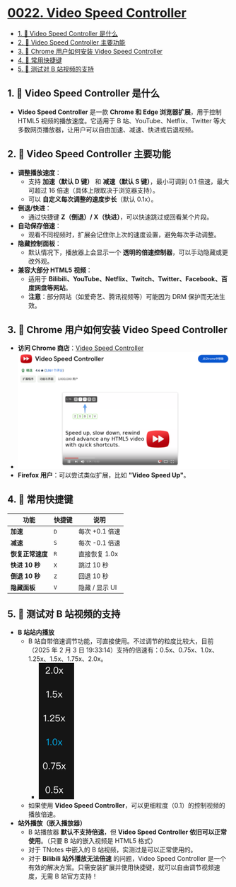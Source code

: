 # [0022. Video Speed Controller](https://github.com/Tdahuyou/pc/tree/main/0022.%20Video%20Speed%20Controller)

<!-- region:toc -->
- [1. 📒 Video Speed Controller 是什么](#1--video-speed-controller-是什么)
- [2. 📒 Video Speed Controller 主要功能](#2--video-speed-controller-主要功能)
- [3. 📒 Chrome 用户如何安装 Video Speed Controller](#3--chrome-用户如何安装-video-speed-controller)
- [4. 📒 常用快捷键](#4--常用快捷键)
- [5. 📒 测试对 B 站视频的支持](#5--测试对-b-站视频的支持)
<!-- endregion:toc -->

## 1. 📒 Video Speed Controller 是什么

- **Video Speed Controller** 是一款 **Chrome 和 Edge 浏览器扩展**，用于控制 HTML5 视频的播放速度。它适用于 B 站、YouTube、Netflix、Twitter 等大多数网页播放器，让用户可以自由加速、减速、快进或后退视频。

## 2. 📒 Video Speed Controller 主要功能

- **调整播放速度**：
  - 支持 **加速（默认 D 键）** 和 **减速（默认 S 键）**，最小可调到 0.1 倍速，最大可超过 16 倍速（具体上限取决于浏览器支持）。
  - 可以 **自定义每次调整的速度步长**（默认 0.1x）。
- **倒退/快进**：
  - 通过快捷键 **Z（倒退）/ X（快进）**，可以快速跳过或回看某个片段。
- **自动保存倍速**：
  - 观看不同视频时，扩展会记住你上次的速度设置，避免每次手动调整。
- **隐藏控制面板**：
  - 默认情况下，播放器上会显示一个 **透明的倍速控制器**，可以手动隐藏或更改外观。
- **兼容大部分 HTML5 视频**：
  - 适用于 **Bilibili、YouTube、Netflix、Twitch、Twitter、Facebook、百度网盘等网站**。
  - **注意**：部分网站（如爱奇艺、腾讯视频等）可能因为 DRM 保护而无法生效。

## 3. 📒 Chrome 用户如何安装 Video Speed Controller

- **访问 Chrome 商店**：[Video Speed Controller](https://chrome.google.com/webstore/detail/video-speed-controller/nffaoalbilbmmfgbnbgppjihopabppdk)
- ![](assets/2025-02-03-19-45-27.png)
- **Firefox 用户**：可以尝试类似扩展，比如 **"Video Speed Up"**。

## 4. 📒 常用快捷键

| 功能            | 快捷键  | 说明 |
|---------------|--------|-----|
| **加速**      | `D`    | 每次 +0.1 倍速 |
| **减速**      | `S`    | 每次 -0.1 倍速 |
| **恢复正常速度** | `R`    | 直接恢复 1.0x |
| **快进 10 秒** | `X`    | 跳过 10 秒 |
| **倒退 10 秒** | `Z`    | 回退 10 秒 |
| **隐藏面板**   | `V`    | 隐藏 / 显示 UI |

## 5. 📒 测试对 B 站视频的支持

- **B 站站内播放**
  - B 站自带倍速调节功能，可直接使用。不过调节的粒度比较大，目前（2025 年 2 月 3 日 19:33:14）支持的倍速有：0.5x、0.75x、1.0x、1.25x、1.5x、1.75x、2.0x。
    - ![](assets/2025-02-03-19-33-02.png)
  - 如果使用 **Video Speed Controller**，可以更细粒度（0.1）的控制视频的播放倍速。
- **站外播放（嵌入播放器）**
  - B 站播放器 **默认不支持倍速**，但 **Video Speed Controller 依旧可以正常使用**。（只要 B 站的嵌入视频是 HTML5 格式）
  - 对于 TNotes 中嵌入的 B 站视频，实测过是可以正常使用的。
  - 对于 **Bilibili 站外播放无法倍速** 的问题，Video Speed Controller 是一个有效的解决方案。只需安装扩展并使用快捷键，就可以自由调节视频速度，无需 B 站官方支持！